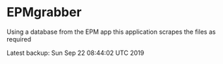 # EPMgrabber
Using a database from the EPM app this application scrapes the files as required


Latest backup: Sun Sep 22 08:44:02 UTC 2019
